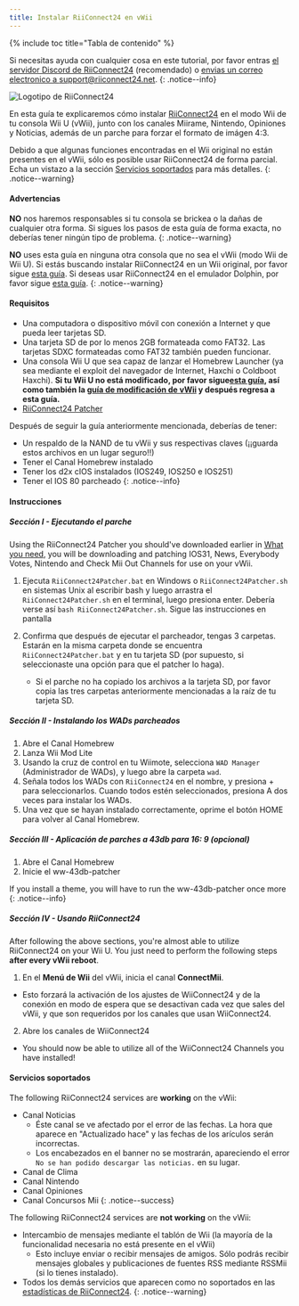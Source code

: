```yaml
---
title: Instalar RiiConnect24 en vWii
---
```


{% include toc title="Tabla de contenido" %}

Si necesitas ayuda con cualquier cosa en este tutorial, por favor entras [el servidor Discord de RiiConnect24](https://discord.gg/rc24) (recomendado) o [envias un correo electronico a support@riiconnect24.net](mailto:support@riiconnect24.net).
{: .notice--info}

![Logotipo de RiiConnect24](/images/WiiRC24Logo.jpg)

En esta guía te explicaremos cómo instalar [RiiConnect24](https://rc24.xyz) en el modo Wii de tu consola Wii U (vWii), junto con los canales Miirame, Nintendo, Opiniones y Noticias, además de un parche para forzar el formato de imágen 4:3.

Debido a que algunas funciones encontradas en el Wii original no están presentes en el vWii, sólo es posible usar RiiConnect24 de forma parcial. Echa un vistazo a la sección [Servicios soportados](#servicios-soportados) para más detalles.
{: .notice--warning}

#### Advertencias

**NO** nos haremos responsables si tu consola se brickea o la dañas de cualquier otra forma. Si sigues los pasos de esta guía de forma exacta, no deberías tener ningún tipo de problema.
{: .notice--warning}

**NO** uses esta guía en ninguna otra consola que no sea el vWii (modo Wii de Wii U). Si estás buscando instalar RiiConnect24 en un Wii original, por favor sigue [esta guía](riiconnect24). Si deseas usar RiiConnect24 en el emulador Dolphin, por favor sigue [esta guía](/riiconnect24-dolphin).
{: .notice--warning}

#### Requisitos

* Una computadora o dispositivo móvil con conexión a Internet y que pueda leer tarjetas SD.
* Una tarjeta SD de por lo menos 2GB formateada como FAT32. Las tarjetas SDXC formateadas como FAT32 también pueden funcionar.
* Una consola Wii U que sea capaz de lanzar el Homebrew Launcher (ya sea mediante el exploit del navegador de Internet, Haxchi o Coldboot Haxchi). **Si tu Wii U no está modificado, por favor sigue[esta guía](https://wiiuguide.xyz), así como también la [guía de modificación de vWii](https://wiiuguide.xyz/#/vwii-modding) y después regresa a esta guía.**
* [RiiConnect24 Patcher](https://github.com/RiiConnect24/RiiConnect24-Patcher/releases)

Después de seguir la guía anteriormente mencionada, deberías de tener:
* Un respaldo de la NAND de tu vWii y sus respectivas claves (¡¡guarda estos archivos en un lugar seguro!!)
* Tener el Canal Homebrew instalado
* Tener los d2x cIOS instalados (IOS249, IOS250 e IOS251)
* Tener el IOS 80 parcheado
{: .notice--info}

#### Instrucciones

##### Sección I - Ejecutando el parche

Using the RiiConnect24 Patcher you should've downloaded earlier in [What you need](#what-you-need), you will be downloading and patching IOS31, News, Everybody Votes, Nintendo and Check Mii Out Channels for use on your vWii.

1. Ejecuta `RiiConnect24Patcher.bat` en Windows o `RiiConnect24Patcher.sh` en sistemas Unix al escribir bash y luego arrastra el `RiiConnect24Patcher.sh` en el terminal, luego presiona enter. Debería verse así `bash RiiConnect24Patcher.sh`. Sigue las instrucciones en pantalla

2. Confirma que después de ejecutar el parcheador, tengas 3 carpetas. Estarán en la misma carpeta donde se encuentra `RiiConnect24Patcher.bat` y en tu tarjeta SD (por supuesto, si seleccionaste una opción para que el patcher lo haga).
   - Si el parche no ha copiado los archivos a la tarjeta SD, por favor copia las tres carpetas anteriormente mencionadas a la raíz de tu tarjeta SD.

##### Sección II - Instalando los WADs parcheados

1. Abre el Canal Homebrew
2. Lanza Wii Mod Lite
3. Usando la cruz de control en tu Wiimote, selecciona `WAD Manager` (Administrador de WADs), y luego abre la carpeta `wad`.
4. Señala todos los WADs con `RiiConnect24` en el nombre, y presiona + para seleccionarlos. Cuando todos estén seleccionados, presiona A dos veces para instalar los WADs.
5. Una vez que se hayan instalado correctamente, oprime el botón HOME para volver al Canal Homebrew.

##### Sección III - Aplicación de parches a 43db para 16: 9 (opcional)

1. Abre el Canal Homebrew
2. Inicie el ww-43db-patcher

If you install a theme, you will have to run the ww-43db-patcher once more
{: .notice--info}

##### Sección IV - Usando RiiConnect24

After following the above sections, you're almost able to utilize RiiConnect24 on your Wii U. You just need to perform the following steps **after every vWii reboot**.

1. En el **Menú de Wii** del vWii, inicia el canal **ConnectMii**.
* Esto forzará la activación de los ajustes de WiiConnect24 y de la conexión en modo de espera que se desactivan cada vez que sales del vWii, y que son requeridos por los canales que usan WiiConnect24.
2. Abre los canales de WiiConnect24
* You should now be able to utilize all of the WiiConnect24 Channels you have installed!

#### Servicios soportados
The following RiiConnect24 services are **working** on the vWii:
* Canal Noticias
    * Éste canal se ve afectado por el error de las fechas. La hora que aparece en "Actualizado hace" y las fechas de los arículos serán incorrectas.
    * Los encabezados en el banner no se mostrarán, apareciendo el error `No se han podido descargar las noticias.` en su lugar.
* Canal de Clima
* Canal Nintendo
* Canal Opiniones
* Canal Concursos Mii
{: .notice--success}

The following RiiConnect24 services are **not working** on the vWii:
* Intercambio de mensajes mediante el tablón de Wii (la mayoría de la funcionalidad necesaria no está presente en el vWii)
    * Esto incluye enviar o recibir mensajes de amigos. Sólo podrás recibir mensajes globales y publicaciones de fuentes RSS mediante RSSMii (si lo tienes instalado).
* Todos los demás servicios que aparecen como no soportados en las [estadísticas de RiiConnect24](https://rc24.xyz/stats/index.html).
{: .notice--warning}
